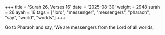 +++
title = 'Surah 26, Verses 16'
date = '2025-08-30'
weight = 2948
surah = 26
ayah = 16
tags = ["lord", "messenger", "messengers", "pharaoh", "say", "world", "worlds"]
+++

Go to Pharaoh and say, ‘We are messengers from the Lord of all worlds,